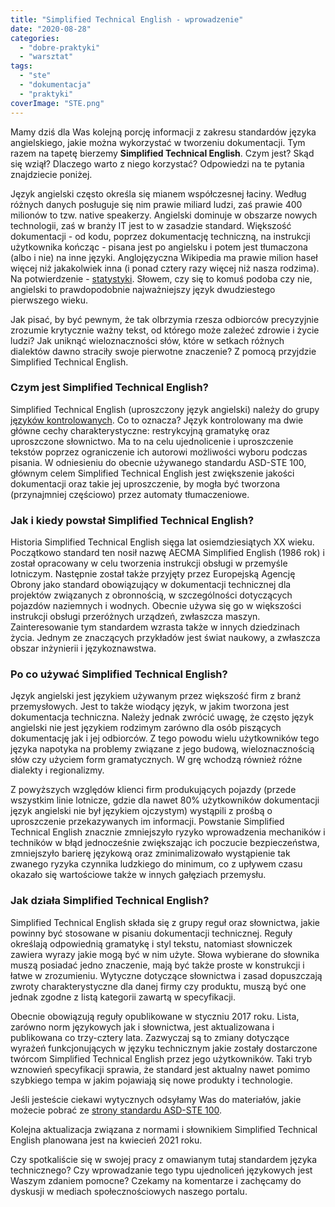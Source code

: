 ```yaml
---
title: "Simplified Technical English - wprowadzenie"
date: "2020-08-28"
categories: 
  - "dobre-praktyki"
  - "warsztat"
tags: 
  - "ste"
  - "dokumentacja"
  - "praktyki"
coverImage: "STE.png"
---
```


Mamy dziś dla Was kolejną porcję informacji z zakresu standardów języka angielskiego, jakie można wykorzystać w tworzeniu dokumentacji. Tym razem na tapetę bierzemy **Simplified Technical English**. Czym jest? Skąd się wziął? Dlaczego warto z niego korzystać? Odpowiedzi na te pytania znajdziecie poniżej.

Język angielski często określa się mianem współczesnej łaciny. Według różnych danych posługuje się nim prawie miliard ludzi, zaś prawie 400 milionów to tzw. native speakerzy. Angielski dominuje w obszarze nowych technologii, zaś w branży IT jest to w zasadzie standard. Większość dokumentacji - od kodu, poprzez dokumentację techniczną, na instrukcji użytkownika kończąc - pisana jest po angielsku i potem jest tłumaczona (albo i nie) na inne języki. Anglojęzyczna Wikipedia ma prawie milion haseł więcej niż jakakolwiek inna (i ponad cztery razy więcej niż nasza rodzima). Na potwierdzenie - [statystyki](http://s23.org/wikistats/wikipedias_html.php?sort=good_desc). Słowem, czy się to komuś podoba czy nie, angielski to prawdopodobnie najważniejszy język dwudziestego pierwszego wieku.

Jak pisać, by być pewnym, że tak olbrzymia rzesza odbiorców precyzyjnie zrozumie krytycznie ważny tekst, od którego może zależeć zdrowie i życie ludzi? Jak uniknąć wieloznaczności słów, które w setkach różnych dialektów dawno straciły swoje pierwotne znaczenie? Z pomocą przyjdzie Simplified Technical English.

### Czym jest Simplified Technical English?

Simplified Technical English (uproszczony język angielski) należy do grupy [języków kontrolowanych](https://en.wikipedia.org/wiki/Controlled_natural_language). Co to oznacza? Język kontrolowany ma dwie główne cechy charakterystyczne: restrykcyjną gramatykę oraz uproszczone słownictwo. Ma to na celu ujednolicenie i uproszczenie tekstów poprzez ograniczenie ich autorowi możliwości wyboru podczas pisania. W odniesieniu do obecnie używanego standardu ASD-STE 100, głównym celem Simplified Technical English jest zwiększenie jakości dokumentacji oraz takie jej uproszczenie, by mogła być tworzona (przynajmniej częściowo) przez automaty tłumaczeniowe.

### Jak i kiedy powstał Simplified Technical English?

Historia Simplified Technical English sięga lat osiemdziesiątych XX wieku. Początkowo standard ten nosił nazwę AECMA Simplified English (1986 rok) i został opracowany w celu tworzenia instrukcji obsługi w przemyśle lotniczym. Następnie został także przyjęty przez Europejską Agencję Obrony jako standard obowiązujący w dokumentacji technicznej dla projektów związanych z obronnością, w szczególności dotyczących pojazdów naziemnych i wodnych. Obecnie używa się go w większości instrukcji obsługi przeróżnych urządzeń, zwłaszcza maszyn. Zainteresowanie tym standardem wzrasta także w innych dziedzinach życia. Jednym ze znaczących przykładów jest świat naukowy, a zwłaszcza obszar inżynierii i językoznawstwa.

### Po co używać Simplified Technical English?

Język angielski jest językiem używanym przez większość firm z branż przemysłowych. Jest to także wiodący język, w jakim tworzona jest dokumentacja techniczna. Należy jednak zwrócić uwagę, że często język angielski nie jest językiem rodzimym zarówno dla osób piszących dokumentację jak i jej odbiorców. Z tego powodu wielu użytkowników tego języka napotyka na problemy związane z jego budową, wieloznacznością słów czy użyciem form gramatycznych. W grę wchodzą również różne dialekty i regionalizmy.

Z powyższych względów klienci firm produkujących pojazdy (przede wszystkim linie lotnicze, gdzie dla nawet 80% użytkowników dokumentacji język angielski nie był językiem ojczystym) wystąpili z prośbą o uproszczenie przekazywanych im informacji. Powstanie Simplified Technical English znacznie zmniejszyło ryzyko wprowadzenia mechaników i techników w błąd jednocześnie zwiększając ich poczucie bezpieczeństwa, zmniejszyło barierę językową oraz zminimalizowało wystąpienie tak zwanego ryzyka czynnika ludzkiego do minimum, co z upływem czasu okazało się wartościowe także w innych gałęziach przemysłu.

### Jak działa Simplified Technical English?

Simplified Technical English składa się z grupy reguł oraz słownictwa, jakie powinny być stosowane w pisaniu dokumentacji technicznej. Reguły określają odpowiednią gramatykę i styl tekstu, natomiast słowniczek zawiera wyrazy jakie mogą być w nim użyte. Słowa wybierane do słownika muszą posiadać jedno znaczenie, mają być także proste w konstrukcji i łatwe w zrozumieniu. Wytyczne dotyczące słownictwa i zasad dopuszczają zwroty charakterystyczne dla danej firmy czy produktu, muszą być one jednak zgodne z listą kategorii zawartą w specyfikacji.

Obecnie obowiązują reguły opublikowane w styczniu 2017 roku. Lista, zarówno norm językowych jak i słownictwa, jest aktualizowana i publikowana co trzy-cztery lata. Zazwyczaj są to zmiany dotyczące wyrażeń funkcjonujących w języku technicznym jakie zostały dostarczone twórcom Simplified Technical English przez jego użytkowników. Taki tryb wznowień specyfikacji sprawia, że standard jest aktualny nawet pomimo szybkiego tempa w jakim pojawiają się nowe produkty i technologie.

Jeśli jesteście ciekawi wytycznych odsyłamy Was do materiałów, jakie możecie pobrać ze [strony standardu ASD-STE 100](http://asd-ste100.org/request.html).

Kolejna aktualizacja związana z normami i słownikiem Simplified Technical English planowana jest na kwiecień 2021 roku.

Czy spotkaliście się w swojej pracy z omawianym tutaj standardem języka technicznego? Czy wprowadzanie tego typu ujednoliceń językowych jest Waszym zdaniem pomocne? Czekamy na komentarze i zachęcamy do dyskusji w mediach społecznościowych naszego portalu.
